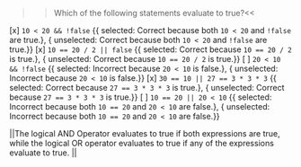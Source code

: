 >>Which of the following statements evaluate to true?<<

[x] `10 < 20 && !false` {{ selected: Correct because both `10 < 20` and `!false` are true.}, { unselected: Correct because both `10 < 20` and `!false` are true.}}
[x] `10 == 20 / 2 || false` {{ selected: Correct because `10 == 20 / 2` is true.}, { unselected: Correct because `10 == 20 / 2` is true.}}
[ ] `20 < 10 && !false` {{ selected: Incorrect because `20 < 10` is false.}, { unselected: Incorrect because `20 < 10` is false.}}
[x] `30 == 10 || 27 == 3 * 3 * 3` {{ selected: Correct because `27 == 3 * 3 * 3` is true.}, { unselected: Correct because `27 == 3 * 3 * 3` is true.}}
[ ] `10 == 20 || 20 < 10` {{ selected: Incorrect because both `10 == 20` and `20 < 10` are false.}, { unselected: Incorrect because both `10 == 20` and `20 < 10` are false.}}

||The logical AND Operator evaluates to true if both expressions are true, while the logical OR operator evaluates to true if any of the expressions evaluate to true. ||
